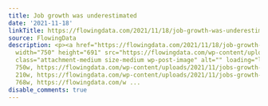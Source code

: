 ```yaml
---
title: Job growth was underestimated
date: '2021-11-18'
linkTitle: https://flowingdata.com/2021/11/18/job-growth-was-underestimated/
source: FlowingData
description: <p><a href="https://flowingdata.com/2021/11/18/job-growth-was-underestimated/"><img
  width="750" height="691" src="https://flowingdata.com/wp-content/uploads/2021/11/jobs-growth-underestimate-750x691.jpeg"
  class="attachment-medium size-medium wp-post-image" alt="" loading="lazy" srcset="https://flowingdata.com/wp-content/uploads/2021/11/jobs-growth-underestimate-750x691.jpeg
  750w, https://flowingdata.com/wp-content/uploads/2021/11/jobs-growth-underestimate-210x193.jpeg
  210w, https://flowingdata.com/wp-content/uploads/2021/11/jobs-growth-underestimate-768x708.jpeg
  768w, https://flowingdata.com/w ...
disable_comments: true
---
```

<p><a href="https://flowingdata.com/2021/11/18/job-growth-was-underestimated/"><img width="750" height="691" src="https://flowingdata.com/wp-content/uploads/2021/11/jobs-growth-underestimate-750x691.jpeg" class="attachment-medium size-medium wp-post-image" alt="" loading="lazy" srcset="https://flowingdata.com/wp-content/uploads/2021/11/jobs-growth-underestimate-750x691.jpeg 750w, https://flowingdata.com/wp-content/uploads/2021/11/jobs-growth-underestimate-210x193.jpeg 210w, https://flowingdata.com/wp-content/uploads/2021/11/jobs-growth-underestimate-768x708.jpeg 768w, https://flowingdata.com/w ...